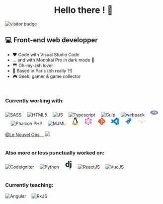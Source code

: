 <h1 align="center">Hello there ! 🖖</h1>


![visitor badge](https://visitor-badge.laobi.icu/badge?page_id=FlorianDeParis.FlorianDeParis)

<h2>💻 Front-end web developper</h2>
<ul>
<li>❤️ Code with Visual Studio Code</li>
<li>... and with Monokai Pro in dark mode 🌙</li>
<li><img src="https://raw.githubusercontent.com/devicons/devicon/refs/heads/master/icons/ohmyzsh/ohmyzsh-plain.svg" height="15"> Oh-my-zsh lover</li>
<li>📍 Based in Paris (oh really ?!)</li>
<li>🎮 Geek: gamer & game collector</li>
</ul>

<br>
<h3>Currently working with:</h3>
<div>
  <img alt="SASS" title="SASS" src="https://raw.githubusercontent.com/rahuldkjain/github-profile-readme-generator/refs/heads/master/src/images/icons/FrontendDevelopment/sass.svg" height="25">&emsp;
  <img alt="HTML5" title="HTML5" src="https://raw.githubusercontent.com/rahuldkjain/github-profile-readme-generator/refs/heads/master/src/images/icons/FrontendDevelopment/html.svg" height="25">&emsp;
  <img alt="JS" title="JS" src="https://raw.githubusercontent.com/rahuldkjain/github-profile-readme-generator/refs/heads/master/src/images/icons/ProgrammingLanguages/javascript.svg" height="25">&emsp;
  <img alt="Typescript" title="Typescript" src="https://raw.githubusercontent.com/rahuldkjain/github-profile-readme-generator/refs/heads/master/src/images/icons/ProgrammingLanguages/typescript.svg" height="25">&emsp;
  <img alt="Gulp" title="Gulp" src="https://raw.githubusercontent.com/rahuldkjain/github-profile-readme-generator/refs/heads/master/src/images/icons/FrontendDevelopment/gulp.svg" height="25">&emsp;
  <img alt="webpack" title="webpack" src="https://raw.githubusercontent.com/rahuldkjain/github-profile-readme-generator/refs/heads/master/src/images/icons/FrontendDevelopment/webpack.svg" height="25">&emsp;
  <img alt="php" title="php" src="https://raw.githubusercontent.com/devicons/devicon/refs/heads/master/icons/php/php-plain.svg" height="25">&emsp;
  <img alt="Phalcon PHP" title="Phalcon PHP" src="https://assets.phalcon.io/phalcon/images/svg/phalcon-logo-35x39.svg" height="25">&emsp;
  <img alt="MJML" title="MJML" src="https://mjml.io/assets/img/logo-small.png" height="25">&emsp;
  <img alt="Linux" title="Linux" src="https://raw.githubusercontent.com/devicons/devicon/master/icons/linux/linux-original.svg" height="25">&emsp;
  <img alt="GraphQL" title="GraphQL" src="https://raw.githubusercontent.com/devicons/devicon/refs/heads/master/icons/graphql/graphql-plain.svg" height="25">&emsp;
  <img alt="Git" title="Git" src="https://raw.githubusercontent.com/devicons/devicon/refs/heads/master/icons/git/git-original.svg" height="25">&emsp;
  <img alt="VSCode" title="Visual Studio Code" src="https://raw.githubusercontent.com/devicons/devicon/refs/heads/master/icons/vscode/vscode-original.svg" height="25">&emsp;
  <img alt="Jira" title="Jira" src="https://raw.githubusercontent.com/devicons/devicon/refs/heads/master/icons/jira/jira-original.svg" height="25">&emsp;
  <img alt="Node JS" title="Node JS" src="https://raw.githubusercontent.com/devicons/devicon/refs/heads/master/icons/nodejs/nodejs-line-wordmark.svg" height="25">
</div>
<br>
<div>
  <span><a href="https://www.nouvelobs.com/">@Le Nouvel Obs&emsp;</a></span>
  <img src="https://www.nouvelobs.com/icons/nouvelobs/favicon.ico" height="25" />
</div>
<br>
<h3>Also more or less punctually worked on:</h3>
<div>
  <img alt="Codeigniter" title="Codeigniter" src="https://raw.githubusercontent.com/rahuldkjain/github-profile-readme-generator/refs/heads/master/src/images/icons/Framework/codeigniter.svg" height="25">&emsp;
  <img alt="Python" title="Python" src="https://raw.githubusercontent.com/rahuldkjain/github-profile-readme-generator/refs/heads/master/src/images/icons/ProgrammingLanguages/python.svg" height="25">&emsp;
  <img alt="Django" title="Django" src="https://raw.githubusercontent.com/devicons/devicon/refs/heads/master/icons/django/django-plain.svg" height="25">&emsp;
  <img alt="ReactJS" title="ReactJS" src="https://raw.githubusercontent.com/rahuldkjain/github-profile-readme-generator/refs/heads/master/src/images/icons/FrontendDevelopment/reactjs.svg" height="25">&emsp;
  <img alt="VueJS" title="VueJS" src="https://raw.githubusercontent.com/rahuldkjain/github-profile-readme-generator/refs/heads/master/src/images/icons/FrontendDevelopment/vuejs.svg" height="25">
</div>
<br>
<h3>Currently teaching:</h3>
<div>
  <img alt="Angular" title="Angular" src="https://angular.dev/assets/images/press-kit/angular_wordmark_gradient.png" height="25">&emsp;
  <img alt="RxJS" title="RxJS" src="https://rxjs.dev/assets/images/logos/logo.png" height="25">
</div>


